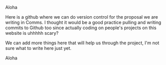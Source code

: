Aloha

Here is a github where we can do version control for the proposal we are writing in Comms. I thought it would be a good practice pulling and writing commits to Github too since actually coding on people's projects on this website is uhhhhh scary?

We can add more things here that will help us through the project, I'm not sure what to write here just yet.

Aloha
